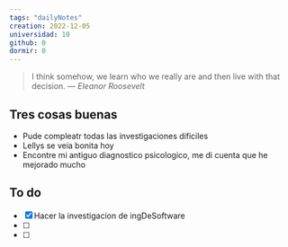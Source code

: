 ```yaml
---
tags: "dailyNotes"
creation: 2022-12-05
universidad: 10
github: 0
dormir: 0
---
```


> I think somehow, we learn who we really are and then live with that decision.
> — <cite>Eleanor Roosevelt</cite>

## Tres cosas buenas 
- Pude compleatr todas las investigaciones dificiles 
- Lellys se veia bonita hoy
- Encontre mi antiguo diagnostico psicologico, me di cuenta que he mejorado mucho

## To do
- [x] Hacer la investigacion de ingDeSoftware
- [ ] 
- [ ] 
